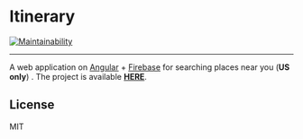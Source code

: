 # Itinerary

[![Maintainability](https://api.codeclimate.com/v1/badges/5315be6d102c999bbd3c/maintainability)](https://codeclimate.com/github/fisenkodv/itinerary/maintainability)

---

A web application on [Angular](https://github.com/angular/angular) + [Firebase](https://github.com/angular/angularfire2) for searching places near you (**US only**) . The project is available **[HERE](https://itinerary-1488041928048.firebaseapp.com/)**.

## License

MIT
